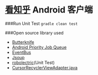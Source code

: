 [看知乎][1] Android 客户端
==================



###Run Unit Test
`gradle clean test`



###Open source library used
- [Butterknife][2]
- [Android Priority Job Queue][3]
- [EventBus][4]
- [Jsoup][5]
- [robolectric][6](Unit Test)
- [CursorRecyclerViewAdapter.java](7)


[1]:http://www.kanzhihu.com/
[2]:https://github.com/path/android-priority-jobqueue
[3]:https://github.com/JakeWharton/butterknife
[4]:https://github.com/greenrobot/EventBus
[5]:http://jsoup.org/
[6]:http://robolectric.org/
[7]:https://gist.github.com/skyfishjy/443b7448f59be978bc59